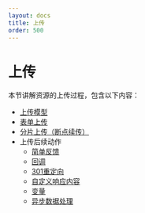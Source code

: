 ```yaml
---
layout: docs
title: 上传
order: 500
---
```


# 上传

本节讲解资源的上传过程，包含以下内容：

* [上传模型](upload-model.html)
* [表单上传](form-upload.html)
* [分片上传（断点续传）](chunked-upload.html)
* 上传后续动作
	* [简单反馈](response/simple-response.html)
	* [回调](response/callback.html)
	* [301重定向](response/redirect.html)
	* [自定义响应内容](response/response-body.html)
	* [变量](response/vars.html)
	* [异步数据处理](response/persistent-op.html)